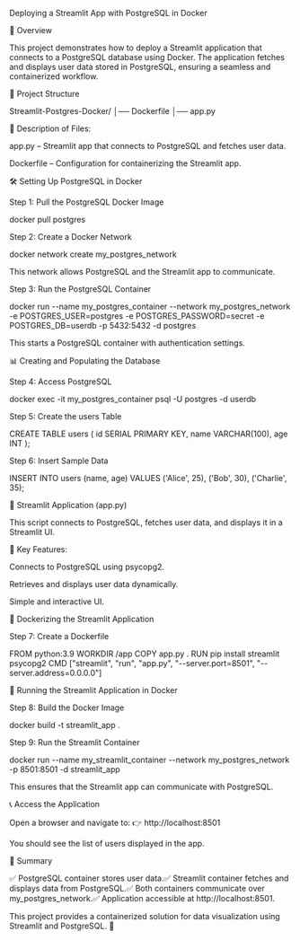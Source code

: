 Deploying a Streamlit App with PostgreSQL in Docker

📌 Overview

This project demonstrates how to deploy a Streamlit application that connects to a PostgreSQL database using Docker. The application fetches and displays user data stored in PostgreSQL, ensuring a seamless and containerized workflow.

💁️ Project Structure

Streamlit-Postgres-Docker/
│── Dockerfile
│── app.py

🔹 Description of Files:

app.py – Streamlit app that connects to PostgreSQL and fetches user data.

Dockerfile – Configuration for containerizing the Streamlit app.

🛠 Setting Up PostgreSQL in Docker

Step 1: Pull the PostgreSQL Docker Image

docker pull postgres

Step 2: Create a Docker Network

docker network create my_postgres_network

This network allows PostgreSQL and the Streamlit app to communicate.

Step 3: Run the PostgreSQL Container

docker run --name my_postgres_container --network my_postgres_network -e POSTGRES_USER=postgres -e POSTGRES_PASSWORD=secret -e POSTGRES_DB=userdb -p 5432:5432 -d postgres

This starts a PostgreSQL container with authentication settings.

📊 Creating and Populating the Database

Step 4: Access PostgreSQL

docker exec -it my_postgres_container psql -U postgres -d userdb

Step 5: Create the users Table

CREATE TABLE users (
    id SERIAL PRIMARY KEY,
    name VARCHAR(100),
    age INT
);

Step 6: Insert Sample Data

INSERT INTO users (name, age) VALUES
('Alice', 25),
('Bob', 30),
('Charlie', 35);

🎨 Streamlit Application (app.py)

This script connects to PostgreSQL, fetches user data, and displays it in a Streamlit UI.

🔹 Key Features:

Connects to PostgreSQL using psycopg2.

Retrieves and displays user data dynamically.

Simple and interactive UI.

🐋 Dockerizing the Streamlit Application

Step 7: Create a Dockerfile

FROM python:3.9
WORKDIR /app
COPY app.py .
RUN pip install streamlit psycopg2
CMD ["streamlit", "run", "app.py", "--server.port=8501", "--server.address=0.0.0.0"]

🚀 Running the Streamlit Application in Docker

Step 8: Build the Docker Image

docker build -t streamlit_app .

Step 9: Run the Streamlit Container

docker run --name my_streamlit_container --network my_postgres_network -p 8501:8501 -d streamlit_app

This ensures that the Streamlit app can communicate with PostgreSQL.

📞 Access the Application

Open a browser and navigate to:
👉 http://localhost:8501

You should see the list of users displayed in the app.

🎯 Summary

✅ PostgreSQL container stores user data.✅ Streamlit container fetches and displays data from PostgreSQL.✅ Both containers communicate over my_postgres_network.✅ Application accessible at http://localhost:8501.

This project provides a containerized solution for data visualization using Streamlit and PostgreSQL. 🚀

